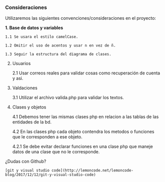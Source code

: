 ### Consideraciones
Utilizaremos las siguientes convenciones/consideraciones en el proyecto:

**1. Base de datos y variables**

    1.1 Se usara el estilo camelCase.
  
    1.2 Omitir el uso de acentos y usar n en vez de ñ. 
  
    1.3 Seguir la estructura del diagrama de clases.

2. Usuarios 

    2.1 Usar correos reales para validar cosas como recuperación de cuenta y asi.

3. Valdaciones 

    3.1 Utilizar el archivo valida.php para validar los textos.
  

4. Clases y objetos 

    4.1 Debemos tener las mismas clases php en relacion a las tablas de las entidades de la bd. 
  
    4.2 En las clases php cada objeto contendra los metodos o funciones que le corresponden a ese objeto. 
   
    4.2.1 Se debe evitar declarar funciones en una clase php que maneje datos de una clase que no le corresponde.


¿Dudas con Github? 

    [git y visual studio code](http://lemoncode.net/lemoncode-blog/2017/12/12/git-y-visual-studio-code)
